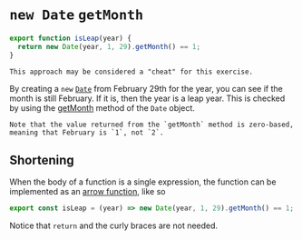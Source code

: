 # `new Date` `getMonth`

```javascript
export function isLeap(year) {
  return new Date(year, 1, 29).getMonth() == 1;
}
```

```exercism/caution
This approach may be considered a "cheat" for this exercise.
```

By creating a `new` [`Date`][date] from February 29th for the year, you can see if the month is still February.
If it is, then the year is a leap year.
This is checked by using the [getMonth][getmonth] method of the `Date` object.

```exercism/note
Note that the value returned from the `getMonth` method is zero-based, meaning that February is `1`, not `2`.
```

## Shortening

When the body of a function is a single expression, the function can be implemented as an [arrow function][arrow-function], like so

```javascript
export const isLeap = (year) => new Date(year, 1, 29).getMonth() == 1;
```

Notice that `return` and the curly braces are not needed.

[date]: https://developer.mozilla.org/en-US/docs/Web/JavaScript/Reference/Global_Objects/Date
[getmonth]: https://developer.mozilla.org/en-US/docs/Web/JavaScript/Reference/Global_Objects/Date/getMonth
[arrow-function]: https://developer.mozilla.org/en-US/docs/Web/JavaScript/Reference/Functions/Arrow_functions
